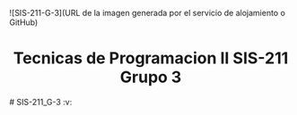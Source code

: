 ![SIS-211-G-3](URL de la imagen generada por el servicio de alojamiento o GitHub)
<h1 align="center"> Tecnicas de Programacion II SIS-211 Grupo 3 </h1>
# SIS-211_G-3 :v:


